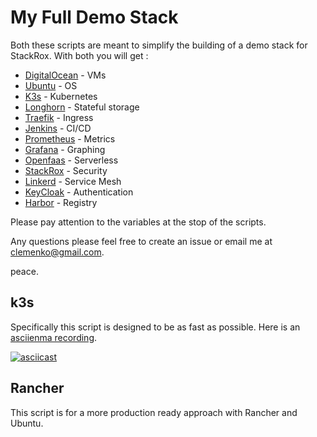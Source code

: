 # My Full Demo Stack

Both these scripts are meant to simplify the building of a demo stack for StackRox. With both you will get :

- [DigitalOcean](http://digitalocean.com) - VMs
- [Ubuntu](http://ubuntu.com) - OS
- [K3s](http://k3s.io) - Kubernetes
- [Longhorn](http://longhorn.io) - Stateful storage
- [Traefik](http://traefik.io) - Ingress
- [Jenkins](http://jenkins.io) - CI/CD
- [Prometheus](http://prometheus.io) - Metrics
- [Grafana](http://grafana.com) - Graphing
- [Openfaas](http://openfaas.com) - Serverless
- [StackRox](http://stackrox.com) - Security
- [Linkerd](http://linkerd.io) - Service Mesh
- [KeyCloak](http://keycloak.org) - Authentication
- [Harbor](http://goharbor.io) - Registry

Please pay attention to the variables at the stop of the scripts.

Any questions please feel free to create an issue or email me at clemenko@gmail.com.

peace.

## k3s

Specifically this script is designed to be as fast as possible. Here is an [asciienma recording](https://asciinema.org/a/Gc4euwyDfFpICM3ZQ1jcnlqCG).

[![asciicast](https://asciinema.org/a/Gc4euwyDfFpICM3ZQ1jcnlqCG.png)](https://asciinema.org/a/Gc4euwyDfFpICM3ZQ1jcnlqCG?autoplay=1)


## Rancher

This script is for a more production ready approach with Rancher and Ubuntu.
